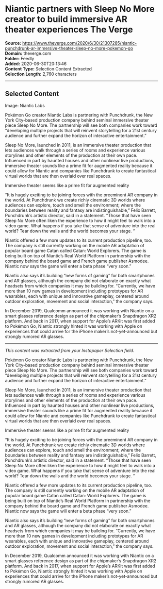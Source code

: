 # Niantic partners with Sleep No More creator to build immersive AR theater experiences The Verge

**Source:** https://www.theverge.com/2020/6/30/21307285/niantic-punchdrunk-ar-immersive-theater-sleep-no-more-pokemon-go  
**Domain:** theverge.com  
**Folder:** Feedly  
**Added:** 2020-06-30T20:13:46  
**Content Type:** Selection Content Extracted  
**Selection Length:** 2,760 characters  


---

## Selected Content

Image: Niantic Labs

Pokémon Go creator Niantic Labs is partnering with Punchdrunk, the New York City-based production company behind seminal immersive theater piece Sleep No More. The partnership will see both companies work toward “developing multiple projects that will reinvent storytelling for a 21st century audience and further expand the horizon of interactive entertainment.”

Sleep No More, launched in 2011, is an immersive theater production that lets audiences walk through a series of rooms and experience various storylines and other elements of the production at their own pace. Influenced in part by haunted houses and other nonlinear live productions, immersive theater sounds like a prime fit for augmented reality because it could allow for Niantic and companies like Punchdrunk to create fantastical virtual worlds that are then overlaid over real spaces.

Immersive theater seems like a prime fit for augmented reality

“It is hugely exciting to be joining forces with the preeminent AR company in the world. At Punchdrunk we create richly cinematic 3D worlds where audiences can explore, touch and smell the environment; where the boundaries between reality and fantasy are indistinguishable,” Felix Barrett, Punchdrunk’s artistic director, said in a statement. “Those that have seen Sleep No More often liken the experience to how it might feel to walk into a video game. What happens if you take that sense of adventure into the real world? Tear down the walls and the world becomes your stage. “

Niantic offered a few more updates to its current production pipeline, too. The company is still currently working on the mobile AR adaptation of popular board game Catan called Catan: World Explorers. The game is being built on top of Niantic’s Real World Platform in partnership with the company behind the board game and French game publisher Asmodee. Niantic now says the game will enter a beta phase “very soon.”

Niantic also says it’s building “new forms of gaming” for both smartphones and AR glasses, although the company did not elaborate on exactly what headsets from which companies it may be building for. “Currently, we have more than 10 new games in development including prototypes for AR wearables, each with unique and innovative gameplay, centered around outdoor exploration, movement and social interaction,” the company says.

In December 2019, Qualcomm announced it was working with Niantic on a smart glasses reference design as part of the chipmaker’s Snapdragon XR2 platform. And back in 2017, when support for Apple’s ARKit was first added to Pokémon Go, Niantic strongly hinted it was working with Apple on experiences that could arrive for the iPhone maker’s not-yet-announced but strongly rumored AR glasses.

---

*This content was extracted from your Instapaper Selection field.*

Pokémon Go creator Niantic Labs is partnering with Punchdrunk, the New York City-based production company behind seminal immersive theater piece Sleep No More. The partnership will see both companies work toward “developing multiple projects that will reinvent storytelling for a 21st century audience and further expand the horizon of interactive entertainment.”

Sleep No More, launched in 2011, is an immersive theater production that lets audiences walk through a series of rooms and experience various storylines and other elements of the production at their own pace. Influenced in part by haunted houses and other nonlinear live productions, immersive theater sounds like a prime fit for augmented reality because it could allow for Niantic and companies like Punchdrunk to create fantastical virtual worlds that are then overlaid over real spaces.

Immersive theater seems like a prime fit for augmented reality

“It is hugely exciting to be joining forces with the preeminent AR company in the world. At Punchdrunk we create richly cinematic 3D worlds where audiences can explore, touch and smell the environment; where the boundaries between reality and fantasy are indistinguishable,” Felix Barrett, Punchdrunk’s artistic director, said in a statement. “Those that have seen Sleep No More often liken the experience to how it might feel to walk into a video game. What happens if you take that sense of adventure into the real world? Tear down the walls and the world becomes your stage. “

Niantic offered a few more updates to its current production pipeline, too. The company is still currently working on the mobile AR adaptation of popular board game Catan called Catan: World Explorers. The game is being built on top of Niantic’s Real World Platform in partnership with the company behind the board game and French game publisher Asmodee. Niantic now says the game will enter a beta phase “very soon.”

Niantic also says it’s building “new forms of gaming” for both smartphones and AR glasses, although the company did not elaborate on exactly what headsets from which companies it may be building for. “Currently, we have more than 10 new games in development including prototypes for AR wearables, each with unique and innovative gameplay, centered around outdoor exploration, movement and social interaction,” the company says.

In December 2019, Qualcomm announced it was working with Niantic on a smart glasses reference design as part of the chipmaker’s Snapdragon XR2 platform. And back in 2017, when support for Apple’s ARKit was first added to Pokémon Go, Niantic strongly hinted it was working with Apple on experiences that could arrive for the iPhone maker’s not-yet-announced but strongly rumored AR glasses.
